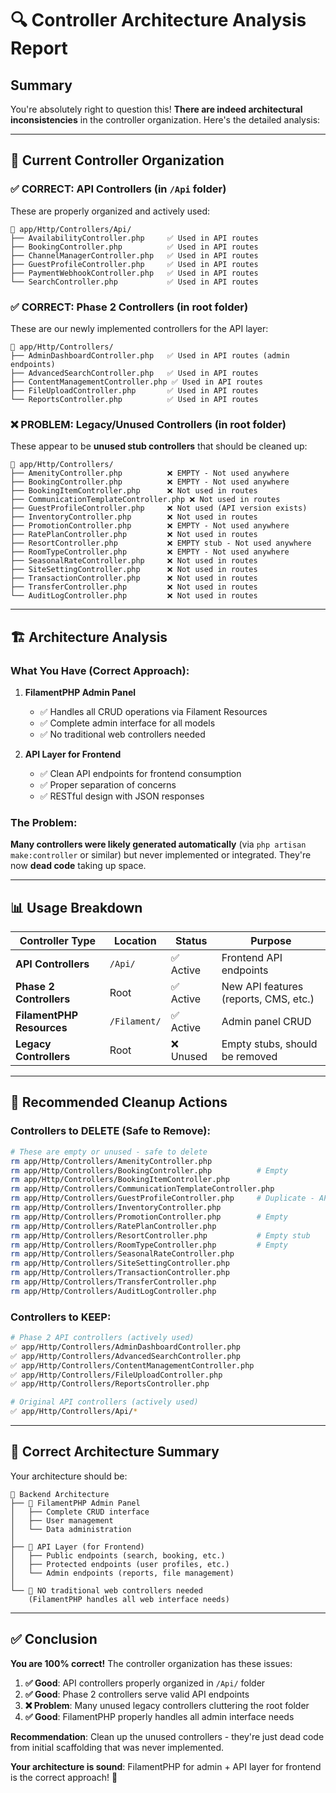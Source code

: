 # 🔍 Controller Architecture Analysis Report

## Summary

You're absolutely right to question this! **There are indeed architectural inconsistencies** in the controller organization. Here's the detailed analysis:

---

## 🎯 **Current Controller Organization**

### ✅ **CORRECT: API Controllers (in `/Api` folder)**
These are properly organized and actively used:

```
📁 app/Http/Controllers/Api/
├── AvailabilityController.php     ✅ Used in API routes
├── BookingController.php          ✅ Used in API routes  
├── ChannelManagerController.php   ✅ Used in API routes
├── GuestProfileController.php     ✅ Used in API routes
├── PaymentWebhookController.php   ✅ Used in API routes
└── SearchController.php           ✅ Used in API routes
```

### ✅ **CORRECT: Phase 2 Controllers (in root folder)**
These are our newly implemented controllers for the API layer:

```
📁 app/Http/Controllers/
├── AdminDashboardController.php   ✅ Used in API routes (admin endpoints)
├── AdvancedSearchController.php   ✅ Used in API routes
├── ContentManagementController.php ✅ Used in API routes
├── FileUploadController.php       ✅ Used in API routes
└── ReportsController.php          ✅ Used in API routes
```

### ❌ **PROBLEM: Legacy/Unused Controllers (in root folder)**
These appear to be **unused stub controllers** that should be cleaned up:

```
📁 app/Http/Controllers/
├── AmenityController.php          ❌ EMPTY - Not used anywhere
├── BookingController.php          ❌ EMPTY - Not used anywhere  
├── BookingItemController.php      ❌ Not used in routes
├── CommunicationTemplateController.php ❌ Not used in routes
├── GuestProfileController.php     ❌ Not used (API version exists)
├── InventoryController.php        ❌ Not used in routes
├── PromotionController.php        ❌ EMPTY - Not used anywhere
├── RatePlanController.php         ❌ Not used in routes
├── ResortController.php           ❌ EMPTY stub - Not used anywhere
├── RoomTypeController.php         ❌ EMPTY - Not used anywhere
├── SeasonalRateController.php     ❌ Not used in routes
├── SiteSettingController.php      ❌ Not used in routes
├── TransactionController.php      ❌ Not used in routes
├── TransferController.php         ❌ Not used in routes
└── AuditLogController.php         ❌ Not used in routes
```

---

## 🏗️ **Architecture Analysis**

### **What You Have (Correct Approach):**

1. **FilamentPHP Admin Panel** 
   - ✅ Handles all CRUD operations via Filament Resources
   - ✅ Complete admin interface for all models
   - ✅ No traditional web controllers needed

2. **API Layer for Frontend**
   - ✅ Clean API endpoints for frontend consumption
   - ✅ Proper separation of concerns
   - ✅ RESTful design with JSON responses

### **The Problem:**

**Many controllers were likely generated automatically** (via `php artisan make:controller` or similar) but never implemented or integrated. They're now **dead code** taking up space.

---

## 📊 **Usage Breakdown**

| Controller Type | Location | Status | Purpose |
|----------------|----------|--------|---------|
| **API Controllers** | `/Api/` | ✅ Active | Frontend API endpoints |
| **Phase 2 Controllers** | Root | ✅ Active | New API features (reports, CMS, etc.) |
| **FilamentPHP Resources** | `/Filament/` | ✅ Active | Admin panel CRUD |
| **Legacy Controllers** | Root | ❌ Unused | Empty stubs, should be removed |

---

## 🧹 **Recommended Cleanup Actions**

### **Controllers to DELETE (Safe to Remove):**

```bash
# These are empty or unused - safe to delete
rm app/Http/Controllers/AmenityController.php
rm app/Http/Controllers/BookingController.php          # Empty
rm app/Http/Controllers/BookingItemController.php
rm app/Http/Controllers/CommunicationTemplateController.php
rm app/Http/Controllers/GuestProfileController.php     # Duplicate - API version exists
rm app/Http/Controllers/InventoryController.php
rm app/Http/Controllers/PromotionController.php        # Empty
rm app/Http/Controllers/RatePlanController.php
rm app/Http/Controllers/ResortController.php           # Empty stub
rm app/Http/Controllers/RoomTypeController.php         # Empty
rm app/Http/Controllers/SeasonalRateController.php
rm app/Http/Controllers/SiteSettingController.php
rm app/Http/Controllers/TransactionController.php
rm app/Http/Controllers/TransferController.php
rm app/Http/Controllers/AuditLogController.php
```

### **Controllers to KEEP:**

```bash
# Phase 2 API controllers (actively used)
✅ app/Http/Controllers/AdminDashboardController.php
✅ app/Http/Controllers/AdvancedSearchController.php  
✅ app/Http/Controllers/ContentManagementController.php
✅ app/Http/Controllers/FileUploadController.php
✅ app/Http/Controllers/ReportsController.php

# Original API controllers (actively used)
✅ app/Http/Controllers/Api/*
```

---

## 🎯 **Correct Architecture Summary**

Your architecture should be:

```
📁 Backend Architecture
├── 🎨 FilamentPHP Admin Panel
│   ├── Complete CRUD interface
│   ├── User management
│   └── Data administration
│
├── 🔌 API Layer (for Frontend)
│   ├── Public endpoints (search, booking, etc.)
│   ├── Protected endpoints (user profiles, etc.)
│   └── Admin endpoints (reports, file management)
│
└── 🚫 NO traditional web controllers needed
    (FilamentPHP handles all web interface needs)
```

---

## ✅ **Conclusion**

**You are 100% correct!** The controller organization has these issues:

1. **✅ Good**: API controllers properly organized in `/Api/` folder
2. **✅ Good**: Phase 2 controllers serve valid API endpoints  
3. **❌ Problem**: Many unused legacy controllers cluttering the root folder
4. **✅ Good**: FilamentPHP properly handles all admin interface needs

**Recommendation**: Clean up the unused controllers - they're just dead code from initial scaffolding that was never implemented.

**Your architecture is sound**: FilamentPHP for admin + API layer for frontend is the correct approach! 🎉
